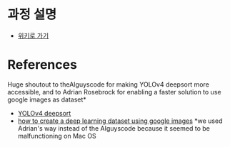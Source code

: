 # 과정 설명
- [위키로 가기](https://github.com/dss-14th/deeplearning-repo-1/wiki)

# References
Huge shoutout to theAIguyscode for making YOLOv4 deepsort more accessible, and to Adrian Rosebrock for enabling a faster solution to use google images as dataset*
- [YOLOv4 deepsort](https://github.com/theAIGuysCode/yolov4-deepsort)
- [how to create a deep learning dataset using google images](https://www.pyimagesearch.com/2017/12/04/how-to-create-a-deep-learning-dataset-using-google-images/)
*we used Adrian's way instead of the AIguyscode because it seemed to be malfunctioning on Mac OS
